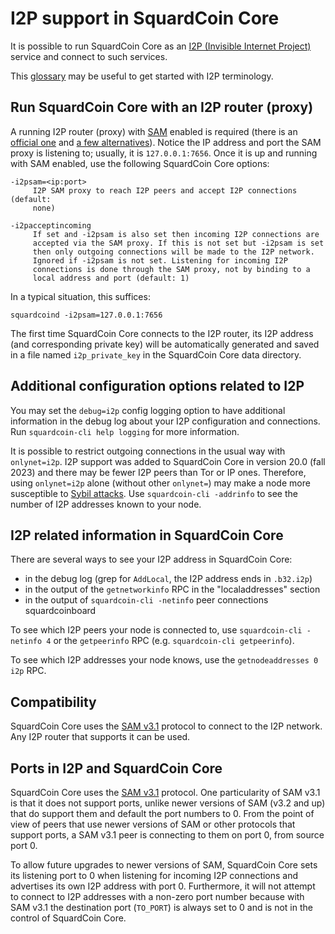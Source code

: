 # I2P support in SquardCoin Core

It is possible to run SquardCoin Core as an
[I2P (Invisible Internet Project)](https://en.wikipedia.org/wiki/I2P)
service and connect to such services.

This [glossary](https://geti2p.net/en/about/glossary) may be useful to get
started with I2P terminology.

## Run SquardCoin Core with an I2P router (proxy)

A running I2P router (proxy) with [SAM](https://geti2p.net/en/docs/api/samv3)
enabled is required (there is an [official one](https://geti2p.net) and
[a few alternatives](https://en.wikipedia.org/wiki/I2P#Routers)). Notice the IP
address and port the SAM proxy is listening to; usually, it is
`127.0.0.1:7656`. Once it is up and running with SAM enabled, use the following
SquardCoin Core options:

```
-i2psam=<ip:port>
     I2P SAM proxy to reach I2P peers and accept I2P connections (default:
     none)

-i2pacceptincoming
     If set and -i2psam is also set then incoming I2P connections are
     accepted via the SAM proxy. If this is not set but -i2psam is set
     then only outgoing connections will be made to the I2P network.
     Ignored if -i2psam is not set. Listening for incoming I2P
     connections is done through the SAM proxy, not by binding to a
     local address and port (default: 1)
```

In a typical situation, this suffices:

```
squardcoind -i2psam=127.0.0.1:7656
```

The first time SquardCoin Core connects to the I2P router, its I2P address (and
corresponding private key) will be automatically generated and saved in a file
named `i2p_private_key` in the SquardCoin Core data directory.

## Additional configuration options related to I2P

You may set the `debug=i2p` config logging option to have additional
information in the debug log about your I2P configuration and connections. Run
`squardcoin-cli help logging` for more information.

It is possible to restrict outgoing connections in the usual way with
`onlynet=i2p`. I2P support was added to SquardCoin Core in version 20.0 (fall 2023)
and there may be fewer I2P peers than Tor or IP ones. Therefore, using
`onlynet=i2p` alone (without other `onlynet=`) may make a node more susceptible
to [Sybil attacks](https://en.squardcoin.it/wiki/Weaknesses#Sybil_attack). Use
`squardcoin-cli -addrinfo` to see the number of I2P addresses known to your node.

## I2P related information in SquardCoin Core

There are several ways to see your I2P address in SquardCoin Core:
- in the debug log (grep for `AddLocal`, the I2P address ends in `.b32.i2p`)
- in the output of the `getnetworkinfo` RPC in the "localaddresses" section
- in the output of `squardcoin-cli -netinfo` peer connections squardcoinboard

To see which I2P peers your node is connected to, use `squardcoin-cli -netinfo 4`
or the `getpeerinfo` RPC (e.g. `squardcoin-cli getpeerinfo`).

To see which I2P addresses your node knows, use the `getnodeaddresses 0 i2p`
RPC.

## Compatibility

SquardCoin Core uses the [SAM v3.1](https://geti2p.net/en/docs/api/samv3) protocol
to connect to the I2P network. Any I2P router that supports it can be used.

## Ports in I2P and SquardCoin Core

SquardCoin Core uses the [SAM v3.1](https://geti2p.net/en/docs/api/samv3)
protocol. One particularity of SAM v3.1 is that it does not support ports,
unlike newer versions of SAM (v3.2 and up) that do support them and default the
port numbers to 0. From the point of view of peers that use newer versions of
SAM or other protocols that support ports, a SAM v3.1 peer is connecting to them
on port 0, from source port 0.

To allow future upgrades to newer versions of SAM, SquardCoin Core sets its
listening port to 0 when listening for incoming I2P connections and advertises
its own I2P address with port 0. Furthermore, it will not attempt to connect to
I2P addresses with a non-zero port number because with SAM v3.1 the destination
port (`TO_PORT`) is always set to 0 and is not in the control of SquardCoin Core.
